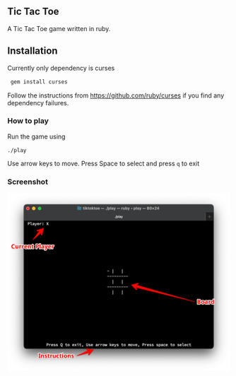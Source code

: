 ## Tic Tac Toe
A Tic Tac Toe game written in ruby.

## Installation

Currently only dependency is curses

```sh
 gem install curses
```

Follow the instructions from https://github.com/ruby/curses if you find any dependency failures.

### How to play
Run the game using

```
./play
```

Use arrow keys to move. Press Space to select and press `q` to exit


### Screenshot

![screenshot](./tictactoe.png)

